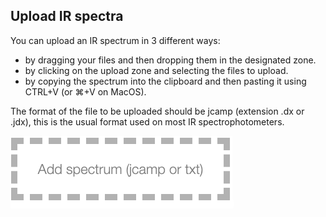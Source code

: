 ## Upload IR spectra

You can upload an IR spectrum in 3 different ways:

- by dragging your files and then dropping them in the designated zone.
- by clicking on the upload zone and selecting the files to upload.
- by copying the spectrum into the clipboard and then pasting it using CTRL+V (or ⌘+V on MacOS).

The format of the file to be uploaded should be jcamp (extension .dx or .jdx), this is the usual format used on most IR spectrophotometers.

![Upload](upload.png)